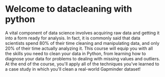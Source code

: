 # Welcome to datacleaning with python

A vital component of data science involves acquiring raw data and getting it into a form ready for analysis. In fact, it is commonly said that data scientists spend 80% of their time cleaning and manipulating data, and only 20% of their time actually analyzing it. This course will equip you with all the skills you need to clean your data in Python, from learning how to diagnose your data for problems to dealing with missing values and outliers. At the end of the course, you'll apply all of the techniques you've learned to a case study in which you'll clean a real-world Gapminder dataset!


